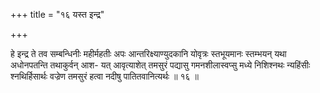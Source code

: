+++
title = "१६ यस्त इन्द्र"

+++

हे इन्द्र ते तव सम्बन्धिनीः महीर्महतीः अपः आन्तरिक्ष्याण्युदकानि योवृत्रः स्तभूयमानः स्तम्भयन् यथा अधोनपतन्ति तथाकुर्वन् आश- यत् आवृत्याशेत् तमसुरं पद्यासु गमनशीलास्वप्सु मध्ये निशिश्नथः न्यहिंसीः श्नथिर्हिसार्थः वज्रेण तमसुरं हत्वा नदीषु पातितवानित्यर्थः ॥ १६ ॥